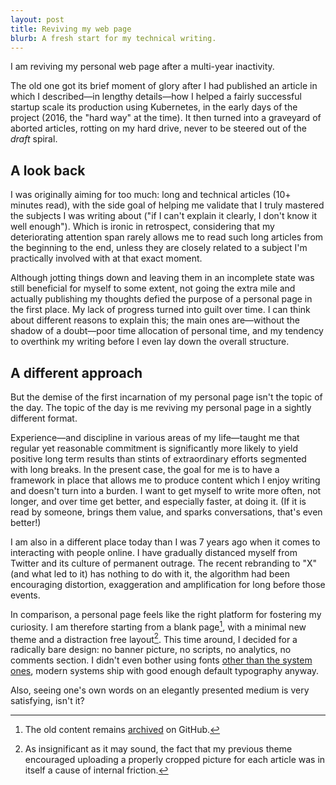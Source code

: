 ```yaml
---
layout: post
title: Reviving my web page
blurb: A fresh start for my technical writing.
---
```


I am reviving my personal web page after a multi-year inactivity.

The old one got its brief moment of glory after I had published an article in
which I described—in lengthy details—how I helped a fairly successful startup
scale its production using Kubernetes, in the early days of the project (2016,
the "hard way" at the time). It then turned into a graveyard of aborted
articles, rotting on my hard drive, never to be steered out of the _draft_
spiral.

## A look back

I was originally aiming for too much: long and technical articles (10+ minutes
read), with the side goal of helping me validate that I truly mastered the
subjects I was writing about ("if I can't explain it clearly, I don't know it
well enough"). Which is ironic in retrospect, considering that my deteriorating
attention span rarely allows me to read such long articles from the beginning
to the end, unless they are closely related to a subject I'm practically
involved with at that exact moment.

Although jotting things down and leaving them in an incomplete state was still
beneficial for myself to some extent, not going the extra mile and actually
publishing my thoughts defied the purpose of a personal page in the first
place. My lack of progress turned into guilt over time. I can think about
different reasons to explain this; the main ones are—without the shadow of a
doubt—poor time allocation of personal time, and my tendency to overthink my
writing before I even lay down the overall structure.

## A different approach

But the demise of the first incarnation of my personal page isn't the topic of
the day. The topic of the day is me reviving my personal page in a sightly
different format.

Experience—and discipline in various areas of my life—taught me that regular
yet reasonable commitment is significantly more likely to yield positive long
term results than stints of extraordinary efforts segmented with long breaks.
In the present case, the goal for me is to have a framework in place that
allows me to produce content which I enjoy writing and doesn't turn into a
burden. I want to get myself to write more often, not longer, and over time get
better, and especially faster, at doing it. (If it is read by someone, brings
them value, and sparks conversations, that's even better!)

I am also in a different place today than I was 7 years ago when it comes to
interacting with people online. I have gradually distanced myself from Twitter
and its culture of permanent outrage. The recent rebranding to "X" (and what led
to it) has nothing to do with it, the algorithm had been encouraging distortion,
exaggeration and amplification for long before those events.

In comparison, a personal page feels like the right platform for fostering my
curiosity. I am therefore starting from a blank page[^1], with a minimal new
theme and a distraction free layout[^2]. This time around, I decided for a
radically bare design: no banner picture, no scripts, no analytics, no comments
section. I didn't even bother using fonts [other than the system ones][2],
modern systems ship with good enough default typography anyway.

Also, seeing one's own words on an elegantly presented medium is very
satisfying, isn't it?

[^1]: The old content remains [archived][1] on GitHub.
[^2]: As insignificant as it may sound, the fact that my previous theme encouraged uploading a properly cropped picture for each article was in itself a cause of internal friction.

[1]: https://github.com/antoineco/antoineco.github.io/tree/old
[2]: https://macwright.com/2016/05/03/the-featherweight-website.html
